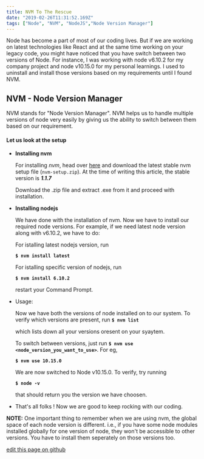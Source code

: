 ```yaml
---
title: NVM To The Rescue
date: "2019-02-26T11:31:52.169Z"
tags: ["Node", "NVM", "NodeJS","Node Version Manager"]
---
```


Node has become a part of most of our coding lives. But if we are working on latest technologies like React and at the same time working on your legacy code, you might have noticed that you have switch between two versions of Node. For instance, I was working with node v6.10.2 for my company project and node v10.15.0 for my personal learnings. I used to uninstall and install those versions based on my requirements until I found NVM.

## NVM - Node Version Manager

NVM stands for "Node Version Manager". NVM helps us to handle multiple versions of node very easily by giving us the ability to switch between them based on our requirement.

#### Let us look at the setup

-  __Installing nvm__

    For installing _nvm_, head over [here](https://github.com/coreybutler/nvm-windows/releases) and download the latest stable nvm setup file (`nvm-setup.zip`). At the time of writing this article, the stable version is ___1.1.7___

    Download the .zip file and extract .exe from it and proceed with installation.
    
-  __Installing nodejs__

    We have done with the installation of nvm. Now we have to install our required node versions. For example, if we need latest node version along with v6.10.2, we have to do:

    For istalling latest nodejs version, run 

    __```$ nvm install latest```__

    For istalling specific version of nodejs, run 

    __```$ nvm install 6.10.2```__

    restart your Command Prompt.

-  Usage:

    Now we have both the versions of node installed on to our system. To verify which versions are present, run 
    __```$ nvm list```__

    which lists down all your versions oresent on your syaytem.

    To switch between versions, just run __```$ nvm use <node_version_you_want_to_use>```__. For eg,

    __```$ nvm use 10.15.0```__

    We are now switched to Node v10.15.0. To verify, try running

    __```$ node -v```__

    that should return you the version we have choosen.

-  That's all folks ! Now we are good to keep rocking with our coding.

__NOTE:__ One important thing to remember when we are using nvm, the global space of each node version is different. i.e., if you have some node modules installed globally for one version of node, they won't be accessible to other versions. You have to install them seperately on those versions too.

[edit this page on github](https://github.com/KirankumarAmbati/KirankumarAmbati.github.io/tree/master/content/blog/nvm-setup/index.md)